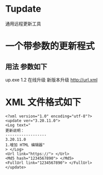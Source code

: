 # Tupdate
 通用远程更新工具

# 一个带参数的更新程式
## 用法 参数如下
up.exe 1.2 在线升级 新版本升级 http://url.xml

# XML 文件格式如下
~~~
<?xml version="1.0" encoding="utf-8"?>
<update ver="3.20.11.0">
<Log text="
更新说明：
------------------
3.20.11.0
1.增加 HTML 编辑器"
> </Log>
<Url link="https://"> </Url>
<Md5 hash="1234567890"> </Md5>
<FullUrl link="1234567890"> </FullUrl>
</update>
~~~


